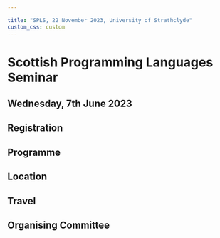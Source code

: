 ```yaml
---

title: "SPLS, 22 November 2023, University of Strathclyde"
custom_css: custom
---
```


# Scottish Programming Languages Seminar

## Wednesday, 7th June 2023

## Registration

## Programme

## Location

## Travel

## Organising Committee
